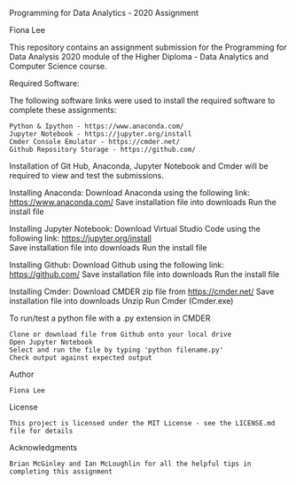 Programming for Data Analytics - 2020 Assignment

Fiona Lee

This repository contains an assignment submission for the Programming for Data Analysis 2020 module of the Higher Diploma - Data Analytics and Computer Science course.

Required Software:

The following software links were used to install the required software to complete these assignments:

    Python & Ipython - https://www.anaconda.com/
    Jupyter Notebook - https://jupyter.org/install  
    Cmder Console Emulator - https://cmder.net/
    Github Repository Storage - https://github.com/

Installation of Git Hub, Anaconda, Jupyter Notebook and Cmder will be required to view and test the submissions.

Installing Anaconda:
    Download Anaconda using the following link: https://www.anaconda.com/
    Save installation file into downloads
    Run the install file

Installing Jupyter Notebook:
    Download Virtual Studio Code using the following link: https://jupyter.org/install  
    Save installation file into downloads
    Run the install file

Installing Github:
    Download Github using the following link: https://github.com/
    Save installation file into downloads
    Run the install file

Installing Cmder:
    Download CMDER zip file from https://cmder.net/
    Save installation file into downloads
    Unzip
    Run Cmder (Cmder.exe)

To run/test a python file with a .py extension in CMDER 

    Clone or download file from Github onto your local drive
    Open Jupyter Notebook
    Select and run the file by typing 'python filename.py'
    Check output against expected output


Author

    Fiona Lee

License

    This project is licensed under the MIT License - see the LICENSE.md file for details

Acknowledgments

    Brian McGinley and Ian McLoughlin for all the helpful tips in completing this assignment
